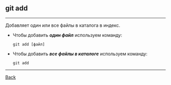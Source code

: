 
## **git add**
---
Добавляет один или все файлы в каталога в индекс.

* Чтобы добавить ***один файл*** используем команду:
  ```bash=
  git add [файл]
  ```
    


* Чтобы добавить ***все файлы в каталоге*** используем команду:
  ```bash=
  git add
  ``` 
  
---
[Back](./comandsgit.md)